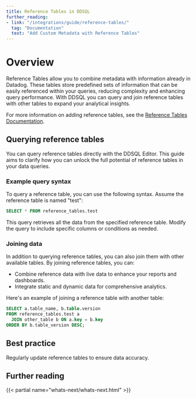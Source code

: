 ```yaml
---
title: Reference Tables in DDSQL
further_reading:
- link: "/integrations/guide/reference-tables/"
  tag: "Documentation"
  text: "Add Custom Metadata with Reference Tables"
---
```


# Overview

Reference Tables allow you to combine metadata with information already in Datadog. These tables store predefined sets of information that can be easily referenced within your queries, reducing complexity and enhancing query performance. With DDSQL you can query and join reference tables with other tables to expand your analytical insights.

For more information on adding reference tables, see the [Reference Tables Documentation](1).

## Querying reference tables

You can query reference tables directly with the DDSQL Editor. This guide aims to clarify how you can unlock the full potential of reference tables in your data queries.

### Example query syntax

To query a reference table, you can use the following syntax. Assume the reference table is named "test":

```sql
SELECT * FROM reference_tables.test
```

This query retrieves all the data from the specified reference table. Modify the query to include specific columns or conditions as needed.

### Joining data

In addition to querying reference tables, you can also join them with other available tables. By joining reference tables, you can:

- Combine reference data with live data to enhance your reports and dashboards.
- Integrate static and dynamic data for comprehensive analytics.

Here's an example of joining a reference table with another table:

```sql
SELECT a.table_name, b.table.version
FROM reference_tables.test a
  JOIN other_table b ON a.key = b.key
ORDER BY b.table_version DESC;
```

## Best practice

Regularly update reference tables to ensure data accuracy.

## Further reading

{{< partial name="whats-next/whats-next.html" >}}

[1]: /integrations/guide/reference-tables/